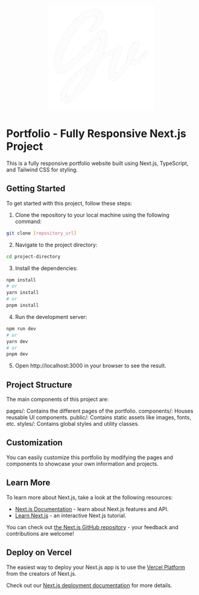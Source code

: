 <p align="center">
  <img src="/public/Logo.png" alt="Project Logo" />
</p>

# Portfolio - Fully Responsive Next.js Project

This is a fully responsive portfolio website built using Next.js, TypeScript, and Tailwind CSS for styling.

## Getting Started

To get started with this project, follow these steps:

1. Clone the repository to your local machine using the following command:
   
```bash
git clone [repository_url]
```

2. Navigate to the project directory:

```bash
cd project-directory
```

3. Install the dependencies:

```bash
npm install
# or
yarn install
# or
pnpm install
```

4. Run the development server:

```bash
npm run dev
# or
yarn dev
# or
pnpm dev
```

5. Open http://localhost:3000 in your browser to see the result.

## Project Structure
The main components of this project are:

pages/: Contains the different pages of the portfolio.
components/: Houses reusable UI components.
public/: Contains static assets like images, fonts, etc.
styles/: Contains global styles and utility classes.

## Customization
You can easily customize this portfolio by modifying the pages and components to showcase your own information and projects.

## Learn More

To learn more about Next.js, take a look at the following resources:

- [Next.js Documentation](https://nextjs.org/docs) - learn about Next.js features and API.
- [Learn Next.js](https://nextjs.org/learn) - an interactive Next.js tutorial.

You can check out [the Next.js GitHub repository](https://github.com/vercel/next.js/) - your feedback and contributions are welcome!

## Deploy on Vercel

The easiest way to deploy your Next.js app is to use the [Vercel Platform](https://vercel.com/new?utm_medium=default-template&filter=next.js&utm_source=create-next-app&utm_campaign=create-next-app-readme) from the creators of Next.js.

Check out our [Next.js deployment documentation](https://nextjs.org/docs/deployment) for more details.
